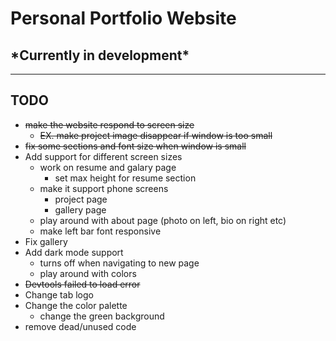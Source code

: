 # Personal Portfolio Website

## \*Currently in development\*

---

## TODO

* ~~make the website respond to screen size~~
  * ~~EX. make project image disappear if window is too small~~
* ~~fix some sections and font size when window is small~~
* Add support for different screen sizes
  * work on resume and galary page
    * set max height for resume section
  * make it support phone screens
    * project page
    * gallery page
  * play around with about page (photo on left, bio on right etc)
  * make left bar font responsive
* Fix gallery
* Add dark mode support
  * turns off when navigating to new page
  * play around with colors
* ~~Devtools failed to load error~~
* Change tab logo
* Change the color palette
  * change the green background
* remove dead/unused code

